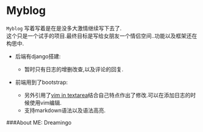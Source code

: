 Myblog
===========

`Myblog` 写着写着是在是没多大激情继续写下去了.  
这个只是一个试手的项目.最终目标是写给女朋友一个情侣空间..功能以及框架还在构思中.

* 后端有django搭建:
	* 暂时只有日志的增删改查,以及评论的回复.

* 前端用到了bootstrap:
	* 另外引用了[vim in textarea](https://github.com/jakub-m/vim-in-textarea)结合自己特点作出了修改.可以在添加日志的时候使用vim编辑.
	* 支持markdown语法以及语法高亮.


###About ME:
Dreamingo
